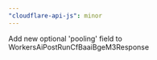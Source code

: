 ```yaml
---
"cloudflare-api-js": minor
---
```


Add new optional 'pooling' field to WorkersAiPostRunCfBaaiBgeM3Response
